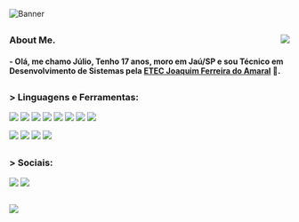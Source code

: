 ![Banner](https://res.cloudinary.com/superfolio/image/upload/v1620689979/68747470733a2f2f692e70696e696d672e636f6d2f6f726967696e616c732f63362f33332f63322f63363333633230656465383266306530636564376435373064626533613166332e676966_yjuh2s.gif)

##

<img src="https://github-readme-stats.vercel.app/api/top-langs/?username=juliohrodrigues&langs_count=12&layout=compact&theme=algolia" align="right">

### About Me.
#### - Olá, me chamo Júlio, Tenho 17 anos, moro em Jaú/SP e sou Técnico em Desenvolvimento de Sistemas pela [ETEC Joaquim Ferreira do Amaral](http://www.etecjau.com.br/etecjau/) :purple_heart:.

## 
 
<div> 
<h3> > Linguagens e Ferramentas: </h3>
<p>
<code><img src="https://img.shields.io/badge/JavaScript-F7DF1E?style=for-the-badge&logo=javascript&logoColor=black"></code>
<code><img src="https://img.shields.io/badge/HTML5-E34F26?style=for-the-badge&logo=html5&logoColor=white"></code>
<code><img src="https://img.shields.io/badge/C%23-239120?style=for-the-badge&logo=c-sharp&logoColor=white"></code>
<code><img src="https://img.shields.io/badge/Xamarin-3498DB?style=for-the-badge&logo=xamarin&logoColor=white"></code>
<code><img src="https://img.shields.io/badge/python-3670A0?style=for-the-badge&logo=python&logoColor=white"></code>
<code><img src="https://img.shields.io/badge/php-%23777BB4.svg?style=for-the-badge&logo=php&logoColor=white"></code>
<code><img src="https://img.shields.io/badge/css3-%231572B6.svg?style=for-the-badge&logo=css3&logoColor=white"></code>
<code><img src="https://img.shields.io/badge/.NET-5C2D91?style=for-the-badge&logo=.net&logoColor=white"></code>
</p>
<p>
<code><img src="https://img.shields.io/badge/adobe%20photoshop-%2331A8FF.svg?style=for-the-badge&logo=adobe%20photoshop&logoColor=black"></code>
<code><img src="https://img.shields.io/badge/Adobe%20After%20Effects-9999FF.svg?style=for-the-badge&logo=Adobe%20After%20Effects&logoColor=black"></code>
<code><img src="https://img.shields.io/badge/Visual%20Studio%20Code-0078d7.svg?style=for-the-badge&logo=visual-studio-code&logoColor=black"></code>
<code><img src="https://img.shields.io/badge/Linux-FCC624?style=for-the-badge&logo=linux&logoColor=black"></code>  
</p>
</div>

##

<div style="display: inline_block">
<h3> > Sociais: </h3>

<code><a href="https://instagram.com/juliohrodrigues_" target="_blank"><img src="https://img.shields.io/badge/-Instagram-%23E4405F?style=for-the-badge&logo=instagram&logoColor=white" target="_blank"></a></code>
<code><a href = "mailto:julio.rodrigues3006@outlook.com"><img src="https://img.shields.io/badge/Microsoft_Outlook-0078D4?style=for-the-badge&logo=microsoft-outlook&logoColor=white" target="_blank"></a></code>
</div>

##

<img src="https://imgur.com/Xn0ocZk.png">
